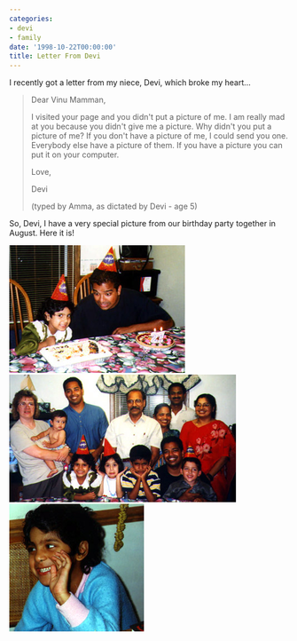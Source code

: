 ```yaml
---
categories:
- devi
- family
date: '1998-10-22T00:00:00'
title: Letter From Devi
---
```



I recently got a letter from my niece, Devi, which broke my heart...


>    Dear Vinu Mamman,  
>
>    I visited your page and you didn't put a picture of me. I am really
    mad at you because you didn't give me a picture. Why didn't you put a
    picture of me? If you don't have a picture of me, I could send you one.
    Everybody else have a picture of them. If  you have a picture you can
    put it on your computer.
>    
>    Love,
>    
>    Devi
>    
>    (typed by Amma, as dictated by Devi - age 5)

So, Devi, I have a very special picture from our birthday party together in
August. Here it is!

<img src="/images/devi-birthday-1.jpg">
<img src="/images/devi-birthday-2.jpg">
<img src="/images/devi-birthday-3.jpg">

